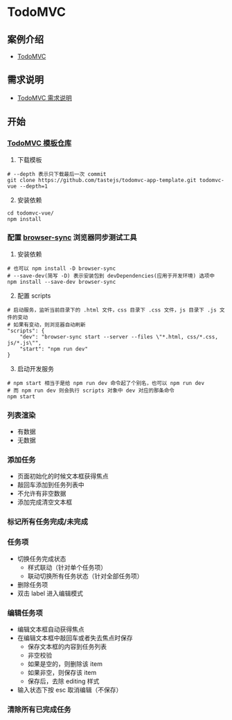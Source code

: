 # TodoMVC

## 案例介绍

* [TodoMVC](http://todomvc.com/)

## 需求说明

* [TodoMVC 需求说明](https://github.com/tastejs/todomvc/blob/master/app-spec.md)

## 开始

### [TodoMVC 模板仓库](https://github.com/tastejs/todomvc-app-template)

1. 下载模板

```shell
# --depth 表示只下载最后一次 commit
git clone https://github.com/tastejs/todomvc-app-template.git todomvc-vue --depth=1
```

2. 安装依赖 

```shell
cd todomvc-vue/
npm install
```

### 配置 [browser-sync](http://www.browsersync.cn/) 浏览器同步测试工具

1. 安装依赖

```shell
# 也可以 npm install -D browser-sync 
# --save-dev(简写 -D) 表示安装包到 devDependencies(应用于开发环境) 选项中
npm install --save-dev browser-sync
```

2. 配置 scripts

```shell
# 启动服务，监听当前目录下的 .html 文件，css 目录下 .css 文件，js 目录下 .js 文件的变动
# 如果有变动，则浏览器自动刷新
"scripts": {
    "dev": "browser-sync start --server --files \"*.html, css/*.css, js/*.js\"",
    "start": "npm run dev"
}
```

3. 启动开发服务

```shell
# npm start 相当于是给 npm run dev 命令起了个别名，也可以 npm run dev
# 而 npm run dev 则会执行 scripts 对象中 dev 对应的那条命令
npm start
```

### 列表渲染

* 有数据
* 无数据

### 添加任务

* 页面初始化的时候文本框获得焦点
* 敲回车添加到任务列表中
* 不允许有非空数据
* 添加完成清空文本框

### 标记所有任务完成/未完成

### 任务项

* 切换任务完成状态
    * 样式联动（针对单个任务项）
    * 联动切换所有任务状态（针对全部任务项）
* 删除任务项
* 双击 label 进入编辑模式

### 编辑任务项

* 编辑文本框自动获得焦点
* 在编辑文本框中敲回车或者失去焦点时保存
    * 保存文本框的内容到任务列表
    * 非空校验
    * 如果是空的，则删除该 item
    * 如果非空，则保存该 item
    * 保存后，去除 editing 样式
* 输入状态下按 esc 取消编辑（不保存）

### 清除所有已完成任务





